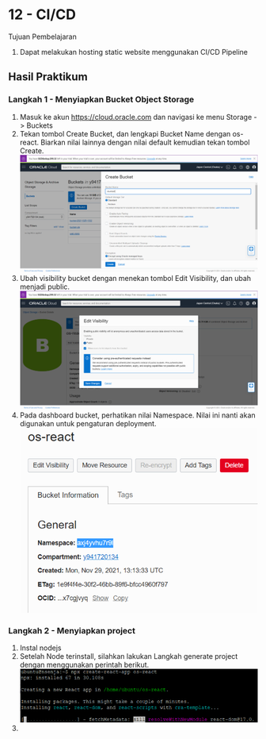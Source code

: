 # 12 - CI/CD

Tujuan Pembelajaran
1. Dapat melakukan hosting static website menggunakan CI/CD Pipeline

## Hasil Praktikum
### Langkah 1 - Menyiapkan Bucket Object Storage
1. Masuk ke akun https://cloud.oracle.com dan navigasi ke menu Storage -> Buckets
2. Tekan tombol Create Bucket, dan lengkapi Bucket Name dengan os-react. Biarkan nilai
lainnya dengan nilai default kemudian tekan tombol Create.
![Screenshot](img/create_bucket.png)
3. Ubah visibility bucket dengan menekan tombol Edit Visibility, dan ubah menjadi public.
![Screenshot](img/edit_public.png)
4. Pada dashboard bucket, perhatikan nilai Namespace. Nilai ini nanti akan digunakan untuk
pengaturan deployment.
![Screenshot](img/namespace.png)

### Langkah 2 - Menyiapkan project
1. Instal nodejs
2. Setelah Node terinstall, silahkan lakukan Langkah generate project dengan menggunakan
perintah berikut.
![Screenshot](img/create_react.png)
3. 